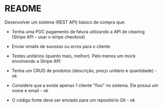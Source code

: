 # README

Desenvolver um sistema (REST API) básico de compra que:


- Tenha uma POC pagamento de fatura utilizando a API de clearing (Stripe API – usar o stripe checkout)

- Enviar emails de sucesso ou erros para o cliente

- Testes unitários (quanto mais, melhor). Pelo menos um mock envolvendo a Stripe API


- Tenha um CRUD de produtos (descrição, preço unitário e quantidade) - ok

- Considere que a existe apenas 1 cliente "fixo" no sistema. Ele possui um nome e email - ok

- O código fonte deve ser enviado para um repositório Git - ok
